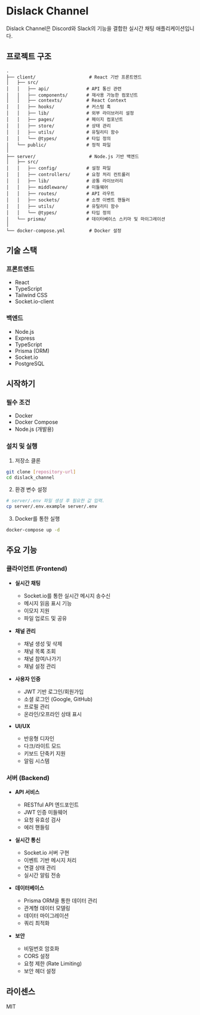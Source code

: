 # Dislack Channel

Dislack Channel은 Discord와 Slack의 기능을 결합한 실시간 채팅 애플리케이션입니다.

## 프로젝트 구조

```
.
├── client/                    # React 기반 프론트엔드
│   ├── src/
│   │   ├── api/              # API 통신 관련
│   │   ├── components/       # 재사용 가능한 컴포넌트
│   │   ├── contexts/         # React Context
│   │   ├── hooks/            # 커스텀 훅
│   │   ├── lib/              # 외부 라이브러리 설정
│   │   ├── pages/            # 페이지 컴포넌트
│   │   ├── store/            # 상태 관리
│   │   ├── utils/            # 유틸리티 함수
│   │   └── @types/           # 타입 정의
│   └── public/               # 정적 파일
│
├── server/                    # Node.js 기반 백엔드
│   ├── src/
│   │   ├── config/           # 설정 파일
│   │   ├── controllers/      # 요청 처리 컨트롤러
│   │   ├── lib/              # 공통 라이브러리
│   │   ├── middleware/       # 미들웨어
│   │   ├── routes/           # API 라우트
│   │   ├── sockets/          # 소켓 이벤트 핸들러
│   │   ├── utils/            # 유틸리티 함수
│   │   └── @types/           # 타입 정의
│   └── prisma/               # 데이터베이스 스키마 및 마이그레이션
│
└── docker-compose.yml         # Docker 설정
```

## 기술 스택

### 프론트엔드

- React
- TypeScript
- Tailwind CSS
- Socket.io-client

### 백엔드

- Node.js
- Express
- TypeScript
- Prisma (ORM)
- Socket.io
- PostgreSQL

## 시작하기

### 필수 조건

- Docker
- Docker Compose
- Node.js (개발용)

### 설치 및 실행

1. 저장소 클론

```bash
git clone [repository-url]
cd dislack_channel
```

2. 환경 변수 설정

```bash
# server/.env 파일 생성 후 필요한 값 입력.
cp server/.env.example server/.env
```

3. Docker를 통한 실행

```bash
docker-compose up -d
```

## 주요 기능

### 클라이언트 (Frontend)

- **실시간 채팅**

  - Socket.io를 통한 실시간 메시지 송수신
  - 메시지 읽음 표시 기능
  - 이모지 지원
  - 파일 업로드 및 공유

- **채널 관리**

  - 채널 생성 및 삭제
  - 채널 목록 조회
  - 채널 참여/나가기
  - 채널 설정 관리

- **사용자 인증**

  - JWT 기반 로그인/회원가입
  - 소셜 로그인 (Google, GitHub)
  - 프로필 관리
  - 온라인/오프라인 상태 표시

- **UI/UX**
  - 반응형 디자인
  - 다크/라이트 모드
  - 키보드 단축키 지원
  - 알림 시스템

### 서버 (Backend)

- **API 서비스**

  - RESTful API 엔드포인트
  - JWT 인증 미들웨어
  - 요청 유효성 검사
  - 에러 핸들링

- **실시간 통신**

  - Socket.io 서버 구현
  - 이벤트 기반 메시지 처리
  - 연결 상태 관리
  - 실시간 알림 전송

- **데이터베이스**

  - Prisma ORM을 통한 데이터 관리
  - 관계형 데이터 모델링
  - 데이터 마이그레이션
  - 쿼리 최적화

- **보안**
  - 비밀번호 암호화
  - CORS 설정
  - 요청 제한 (Rate Limiting)
  - 보안 헤더 설정

## 라이센스

MIT
